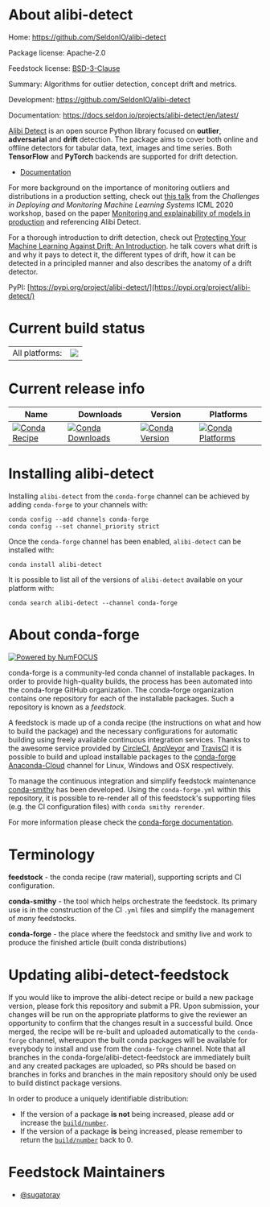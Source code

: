 About alibi-detect
==================

Home: https://github.com/SeldonIO/alibi-detect

Package license: Apache-2.0

Feedstock license: [BSD-3-Clause](https://github.com/conda-forge/alibi-detect-feedstock/blob/master/LICENSE.txt)

Summary: Algorithms for outlier detection, concept drift and metrics.

Development: https://github.com/SeldonIO/alibi-detect

Documentation: https://docs.seldon.io/projects/alibi-detect/en/latest/

[Alibi Detect](https://github.com/SeldonIO/alibi-detect) is an open source
Python library focused on **outlier**, **adversarial** and **drift** detection.
The package aims to cover both online and offline detectors for tabular data,
text, images and time series. Both **TensorFlow** and **PyTorch** backends are
supported for drift detection.

- [Documentation](https://docs.seldon.io/projects/alibi-detect/en/latest/)

For more background on the importance of monitoring outliers and distributions
in a production setting, check out
[this talk](https://slideslive.com/38931758/monitoring-and-explainability-of-models-in-production?ref=speaker-37384-latest)
from the *Challenges in Deploying and Monitoring Machine Learning Systems*
ICML 2020 workshop, based on the paper [Monitoring and explainability of models
in production](https://arxiv.org/abs/2007.06299) and referencing Alibi Detect.

For a thorough introduction to drift detection, check out [Protecting Your
Machine Learning Against Drift: An Introduction](https://youtu.be/tL5sEaQha5o).
he talk covers what drift is and why it pays to detect it, the different types
of drift, how it can be detected in a principled manner and also describes the
anatomy of a drift detector.


PyPI: [https://pypi.org/project/alibi-detect/](https://pypi.org/project/alibi-detect/)


Current build status
====================


<table><tr><td>All platforms:</td>
    <td>
      <a href="https://dev.azure.com/conda-forge/feedstock-builds/_build/latest?definitionId=15178&branchName=master">
        <img src="https://dev.azure.com/conda-forge/feedstock-builds/_apis/build/status/alibi-detect-feedstock?branchName=master">
      </a>
    </td>
  </tr>
</table>

Current release info
====================

| Name | Downloads | Version | Platforms |
| --- | --- | --- | --- |
| [![Conda Recipe](https://img.shields.io/badge/recipe-alibi--detect-green.svg)](https://anaconda.org/conda-forge/alibi-detect) | [![Conda Downloads](https://img.shields.io/conda/dn/conda-forge/alibi-detect.svg)](https://anaconda.org/conda-forge/alibi-detect) | [![Conda Version](https://img.shields.io/conda/vn/conda-forge/alibi-detect.svg)](https://anaconda.org/conda-forge/alibi-detect) | [![Conda Platforms](https://img.shields.io/conda/pn/conda-forge/alibi-detect.svg)](https://anaconda.org/conda-forge/alibi-detect) |

Installing alibi-detect
=======================

Installing `alibi-detect` from the `conda-forge` channel can be achieved by adding `conda-forge` to your channels with:

```
conda config --add channels conda-forge
conda config --set channel_priority strict
```

Once the `conda-forge` channel has been enabled, `alibi-detect` can be installed with:

```
conda install alibi-detect
```

It is possible to list all of the versions of `alibi-detect` available on your platform with:

```
conda search alibi-detect --channel conda-forge
```


About conda-forge
=================

[![Powered by
NumFOCUS](https://img.shields.io/badge/powered%20by-NumFOCUS-orange.svg?style=flat&colorA=E1523D&colorB=007D8A)](https://numfocus.org)

conda-forge is a community-led conda channel of installable packages.
In order to provide high-quality builds, the process has been automated into the
conda-forge GitHub organization. The conda-forge organization contains one repository
for each of the installable packages. Such a repository is known as a *feedstock*.

A feedstock is made up of a conda recipe (the instructions on what and how to build
the package) and the necessary configurations for automatic building using freely
available continuous integration services. Thanks to the awesome service provided by
[CircleCI](https://circleci.com/), [AppVeyor](https://www.appveyor.com/)
and [TravisCI](https://travis-ci.com/) it is possible to build and upload installable
packages to the [conda-forge](https://anaconda.org/conda-forge)
[Anaconda-Cloud](https://anaconda.org/) channel for Linux, Windows and OSX respectively.

To manage the continuous integration and simplify feedstock maintenance
[conda-smithy](https://github.com/conda-forge/conda-smithy) has been developed.
Using the ``conda-forge.yml`` within this repository, it is possible to re-render all of
this feedstock's supporting files (e.g. the CI configuration files) with ``conda smithy rerender``.

For more information please check the [conda-forge documentation](https://conda-forge.org/docs/).

Terminology
===========

**feedstock** - the conda recipe (raw material), supporting scripts and CI configuration.

**conda-smithy** - the tool which helps orchestrate the feedstock.
                   Its primary use is in the construction of the CI ``.yml`` files
                   and simplify the management of *many* feedstocks.

**conda-forge** - the place where the feedstock and smithy live and work to
                  produce the finished article (built conda distributions)


Updating alibi-detect-feedstock
===============================

If you would like to improve the alibi-detect recipe or build a new
package version, please fork this repository and submit a PR. Upon submission,
your changes will be run on the appropriate platforms to give the reviewer an
opportunity to confirm that the changes result in a successful build. Once
merged, the recipe will be re-built and uploaded automatically to the
`conda-forge` channel, whereupon the built conda packages will be available for
everybody to install and use from the `conda-forge` channel.
Note that all branches in the conda-forge/alibi-detect-feedstock are
immediately built and any created packages are uploaded, so PRs should be based
on branches in forks and branches in the main repository should only be used to
build distinct package versions.

In order to produce a uniquely identifiable distribution:
 * If the version of a package **is not** being increased, please add or increase
   the [``build/number``](https://docs.conda.io/projects/conda-build/en/latest/resources/define-metadata.html#build-number-and-string).
 * If the version of a package **is** being increased, please remember to return
   the [``build/number``](https://docs.conda.io/projects/conda-build/en/latest/resources/define-metadata.html#build-number-and-string)
   back to 0.

Feedstock Maintainers
=====================

* [@sugatoray](https://github.com/sugatoray/)

